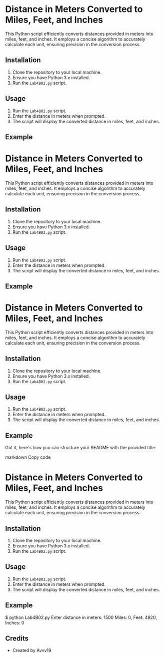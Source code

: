 # Distance in Meters Converted to Miles, Feet, and Inches

This Python script efficiently converts distances provided in meters into miles, feet, and inches. It employs a concise algorithm to accurately calculate each unit, ensuring precision in the conversion process.

## Installation

1. Clone the repository to your local machine.
2. Ensure you have Python 3.x installed.
3. Run the `Lab4B02.py` script.

## Usage

1. Run the `Lab4B02.py` script.
2. Enter the distance in meters when prompted.
3. The script will display the converted distance in miles, feet, and inches.

## Example

# Distance in Meters Converted to Miles, Feet, and Inches

This Python script efficiently converts distances provided in meters into miles, feet, and inches. It employs a concise algorithm to accurately calculate each unit, ensuring precision in the conversion process.

## Installation

1. Clone the repository to your local machine.
2. Ensure you have Python 3.x installed.
3. Run the `Lab4B02.py` script.

## Usage

1. Run the `Lab4B02.py` script.
2. Enter the distance in meters when prompted.
3. The script will display the converted distance in miles, feet, and inches.

## Example
# Distance in Meters Converted to Miles, Feet, and Inches

This Python script efficiently converts distances provided in meters into miles, feet, and inches. It employs a concise algorithm to accurately calculate each unit, ensuring precision in the conversion process.

## Installation

1. Clone the repository to your local machine.
2. Ensure you have Python 3.x installed.
3. Run the `Lab4B02.py` script.

## Usage

1. Run the `Lab4B02.py` script.
2. Enter the distance in meters when prompted.
3. The script will display the converted distance in miles, feet, and inches.

## Example


Got it, here's how you can structure your README with the provided title:

markdown
Copy code
# Distance in Meters Converted to Miles, Feet, and Inches

This Python script efficiently converts distances provided in meters into miles, feet, and inches. It employs a concise algorithm to accurately calculate each unit, ensuring precision in the conversion process.

## Installation

1. Clone the repository to your local machine.
2. Ensure you have Python 3.x installed.
3. Run the `Lab4B02.py` script.

## Usage

1. Run the `Lab4B02.py` script.
2. Enter the distance in meters when prompted.
3. The script will display the converted distance in miles, feet, and inches.

## Example

$ python Lab4B02.py
Enter distance in meters: 1500
Miles: 0, Feet: 4920, Inches: 0

## Credits

- Created by Avvv19

